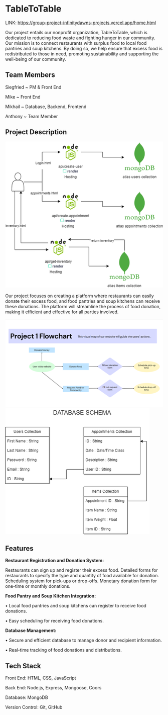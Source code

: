 # TableToTable
LINK: https://group-project-infinitydawns-projects.vercel.app/home.html

Our project entails our nonprofit organization, TableToTable, which is dedicated to reducing food waste and fighting hunger in our community. Our mission is to connect restaurants with surplus food to local food pantries and soup kitchens. By doing so, we help ensure that excess food is redistributed to those in need, promoting sustainability and supporting the well-being of our community.

## Team Members

Siegfried ~ PM & Front End

Mike ~ Front End

Mikhail ~ Database, Backend, Frontend

Anthony ~ Team Member


## Project Description
![Alt Text](/flowcharts/project.drawio.png)


Our project focuses on creating a platform where restaurants can easily donate their excess food, and food pantries and soup kitchens can receive these donations. The platform will streamline the process of food donation, making it efficient and effective for all parties involved.

![Alt Text](/flowcharts/flow2.png)
![Alt Text](/flowcharts/database.drawio.png)

## Features

**Restaurant Registration and Donation System:**

Restaurants can sign up and register their excess food.
Detailed forms for restaurants to specify the type and quantity of food available for donation.
Scheduling system for pick-ups or drop-offs.
Monetary donation form for one-time or monthly donations. 

**Food Pantry and Soup Kitchen Integration:**

• Local food pantries and soup kitchens can register to receive food donations.

• Easy scheduling for receiving food donations.

**Database Management:**

• Secure and efficient database to manage donor and recipient information.

• Real-time tracking of food donations and distributions.

## Tech Stack

Front End: HTML, CSS, JavaScript

Back End: Node.js, Express, Mongoose, Coors

Database: MongoDB

Version Control: Git, GitHub

